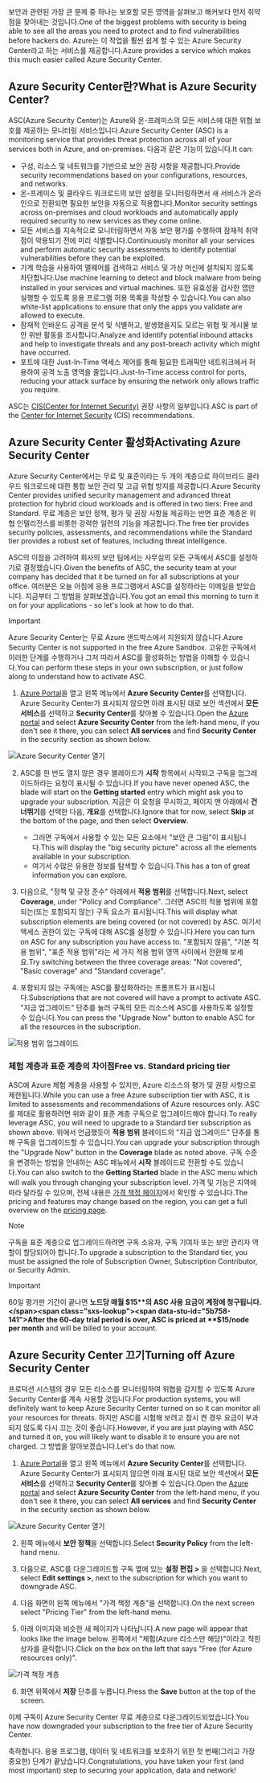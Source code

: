 <span data-ttu-id="5b758-101">보안과 관련된 가장 큰 문제 중 하나는 보호할 모든 영역을 살펴보고 해커보다 먼저 취약점을 찾아내는 것입니다.</span><span class="sxs-lookup"><span data-stu-id="5b758-101">One of the biggest problems with security is being able to see all the areas you need to protect and to find vulnerabilities before hackers do.</span></span> <span data-ttu-id="5b758-102">Azure는 이 작업을 훨씬 쉽게 할 수 있는 Azure Security Center라고 하는 서비스를 제공합니다.</span><span class="sxs-lookup"><span data-stu-id="5b758-102">Azure provides a service which makes this much easier called Azure Security Center.</span></span>

## <a name="what-is-azure-security-center"></a><span data-ttu-id="5b758-103">Azure Security Center란?</span><span class="sxs-lookup"><span data-stu-id="5b758-103">What is Azure Security Center?</span></span>

<span data-ttu-id="5b758-104">ASC(Azure Security Center)는 Azure와 온-프레미스의 모든 서비스에 대한 위협 보호를 제공하는 모니터링 서비스입니다.</span><span class="sxs-lookup"><span data-stu-id="5b758-104">Azure Security Center (ASC) is a monitoring service that provides threat protection across all of your services both in Azure, and on-premises.</span></span> <span data-ttu-id="5b758-105">다음과 같은 기능이 있습니다.</span><span class="sxs-lookup"><span data-stu-id="5b758-105">It can:</span></span>

- <span data-ttu-id="5b758-106">구성, 리소스 및 네트워크를 기반으로 보안 권장 사항을 제공합니다.</span><span class="sxs-lookup"><span data-stu-id="5b758-106">Provide security recommendations based on your configurations, resources, and networks.</span></span>
- <span data-ttu-id="5b758-107">온-프레미스 및 클라우드 워크로드의 보안 설정을 모니터링하면서 새 서비스가 온라인으로 전환되면 필요한 보안을 자동으로 적용합니다.</span><span class="sxs-lookup"><span data-stu-id="5b758-107">Monitor security settings across on-premises and cloud workloads and automatically apply required security to new services as they come online.</span></span>
- <span data-ttu-id="5b758-108">모든 서비스를 지속적으로 모니터링하면서 자동 보안 평가를 수행하여 잠재적 취약점이 악용되기 전에 미리 식별합니다.</span><span class="sxs-lookup"><span data-stu-id="5b758-108">Continuously monitor all your services and perform automatic security assessments to identify potential vulnerabilities before they can be exploited.</span></span>
- <span data-ttu-id="5b758-109">기계 학습을 사용하여 맬웨어를 검색하고 서비스 및 가상 머신에 설치되지 않도록 차단합니다.</span><span class="sxs-lookup"><span data-stu-id="5b758-109">Use machine learning to detect and block malware from being installed in your services and virtual machines.</span></span> <span data-ttu-id="5b758-110">또한 유효성을 검사한 앱만 실행할 수 있도록 응용 프로그램 허용 목록을 작성할 수 있습니다.</span><span class="sxs-lookup"><span data-stu-id="5b758-110">You can also white-list applications to ensure that only the apps you validate are allowed to execute.</span></span>
- <span data-ttu-id="5b758-111">잠재적 인바운드 공격을 분석 및 식별하고, 발생했을지도 모르는 위협 및 게시물 보안 위반 활동을 조사합니다.</span><span class="sxs-lookup"><span data-stu-id="5b758-111">Analyze and identify potential inbound attacks and help to investigate threats and any post-breach activity which might have occurred.</span></span>
- <span data-ttu-id="5b758-112">포트에 대한 Just-In-Time 액세스 제어를 통해 필요한 트래픽만 네트워크에서 허용하여 공격 노출 영역을 줄입니다.</span><span class="sxs-lookup"><span data-stu-id="5b758-112">Just-In-Time access control for ports, reducing your attack surface by ensuring the network only allows traffic you require.</span></span>

<span data-ttu-id="5b758-113">ASC는 [CIS(Center for Internet Security)](https://www.cisecurity.org/cis-benchmarks/) 권장 사항의 일부입니다.</span><span class="sxs-lookup"><span data-stu-id="5b758-113">ASC is part of the [Center for Internet Security](https://www.cisecurity.org/cis-benchmarks/) (CIS) recommendations.</span></span>

## <a name="activating-azure-security-center"></a><span data-ttu-id="5b758-114">Azure Security Center 활성화</span><span class="sxs-lookup"><span data-stu-id="5b758-114">Activating Azure Security Center</span></span>

<span data-ttu-id="5b758-115">Azure Security Center에서는 무료 및 표준이라는 두 개의 계층으로 하이브리드 클라우드 워크로드에 대한 통합 보안 관리 및 고급 위협 방지를 제공합니다.</span><span class="sxs-lookup"><span data-stu-id="5b758-115">Azure Security Center provides unified security management and advanced threat protection for hybrid cloud workloads and is offered in two tiers: Free and Standard.</span></span> <span data-ttu-id="5b758-116">무료 계층은 보안 정책, 평가 및 권장 사항을 제공하는 반면 표준 계층은 위협 인텔리전스를 비롯한 강력한 일련의 기능을 제공합니다.</span><span class="sxs-lookup"><span data-stu-id="5b758-116">The free tier provides security policies, assessments, and recommendations while the Standard tier provides a robust set of features, including threat intelligence.</span></span>

<span data-ttu-id="5b758-117">ASC의 이점을 고려하여 회사의 보안 팀에서는 사무실의 모든 구독에서 ASC를 설정하기로 결정했습니다.</span><span class="sxs-lookup"><span data-stu-id="5b758-117">Given the benefits of ASC, the security team at your company has decided that it be turned on for all subscriptions at your office.</span></span> <span data-ttu-id="5b758-118">여러분은 오늘 아침에 응용 프로그램에서 ASC를 설정하라는 이메일을 받았습니다. 지금부터 그 방법을 살펴보겠습니다.</span><span class="sxs-lookup"><span data-stu-id="5b758-118">You got an email this morning to turn it on for your applications - so let's look at how to do that.</span></span>

> [!IMPORTANT]
> <span data-ttu-id="5b758-119">Azure Security Center는 무료 Azure 샌드박스에서 지원되지 않습니다.</span><span class="sxs-lookup"><span data-stu-id="5b758-119">Azure Security Center is not supported in the free Azure Sandbox.</span></span> <span data-ttu-id="5b758-120">고유한 구독에서 이러한 단계를 수행하거나 그저 따라서 ASC를 활성화하는 방법을 이해할 수 있습니다.</span><span class="sxs-lookup"><span data-stu-id="5b758-120">You can perform these steps in your own subscription, or just follow along to understand how to activate ASC.</span></span>

1. <span data-ttu-id="5b758-121">[Azure Portal](https://portal.azure.com?azure-portal=true)을 열고 왼쪽 메뉴에서 **Azure Security Center**를 선택합니다. Azure Security Center가 표시되지 않으면 아래 표시된 대로 보안 섹션에서 **모든 서비스**를 선택하고 **Security Center**를 찾아볼 수 있습니다.</span><span class="sxs-lookup"><span data-stu-id="5b758-121">Open the [Azure portal](https://portal.azure.com?azure-portal=true) and select **Azure Security Center** from the left-hand menu, if you don't see it there, you can select **All services** and find **Security Center** in the security section as shown below.</span></span>

![Azure Security Center 열기](../media/2-ASC-Menu.png)

2. <span data-ttu-id="5b758-123">ASC를 한 번도 열지 않은 경우 블레이드가 **시작** 항목에서 시작되고 구독을 업그레이드하라는 요청이 표시될 수 있습니다.</span><span class="sxs-lookup"><span data-stu-id="5b758-123">If you have never opened ASC, the blade will start on the **Getting started** entry which might ask you to upgrade your subscription.</span></span> <span data-ttu-id="5b758-124">지금은 이 요청을 무시하고, 페이지 맨 아래에서 **건너뛰기**를 선택한 다음, **개요**를 선택합니다.</span><span class="sxs-lookup"><span data-stu-id="5b758-124">Ignore that for now, select **Skip** at the bottom of the page, and then select **Overview**.</span></span>
    - <span data-ttu-id="5b758-125">그러면 구독에서 사용할 수 있는 모든 요소에서 "보안 큰 그림"이 표시됩니다.</span><span class="sxs-lookup"><span data-stu-id="5b758-125">This will display the "big security picture" across all the elements available in your subscription.</span></span>
    - <span data-ttu-id="5b758-126">여기서 수많은 유용한 정보를 탐색할 수 있습니다.</span><span class="sxs-lookup"><span data-stu-id="5b758-126">This has a ton of great information you can explore.</span></span>

3. <span data-ttu-id="5b758-127">다음으로, "정책 및 규정 준수" 아래에서 **적용 범위**를 선택합니다.</span><span class="sxs-lookup"><span data-stu-id="5b758-127">Next, select **Coverage**, under "Policy and Compliance".</span></span> <span data-ttu-id="5b758-128">그러면 ASC의 적용 범위에 포함되는(또는 포함되지 않는) 구독 요소가 표시됩니다.</span><span class="sxs-lookup"><span data-stu-id="5b758-128">This will display what subscription elements are being covered (or not covered) by ASC.</span></span> <span data-ttu-id="5b758-129">여기서 액세스 권한이 있는 구독에 대해 ASC를 설정할 수 있습니다.</span><span class="sxs-lookup"><span data-stu-id="5b758-129">Here you can turn on ASC for any subscription you have access to.</span></span> <span data-ttu-id="5b758-130">"포함되지 않음", "기본 적용 범위", "표준 적용 범위"라는 세 가지 적용 범위 영역 사이에서 전환해 보세요.</span><span class="sxs-lookup"><span data-stu-id="5b758-130">Try switching between the three coverage areas: "Not covered", "Basic coverage" and "Standard coverage".</span></span>

4. <span data-ttu-id="5b758-131">포함되지 않는 구독에는 ASC를 활성화하라는 프롬프트가 표시됩니다.</span><span class="sxs-lookup"><span data-stu-id="5b758-131">Subscriptions that are not covered will have a prompt to activate ASC.</span></span> <span data-ttu-id="5b758-132">"지금 업그레이드" 단추를 눌러 구독의 모든 리소스에 ASC를 사용하도록 설정할 수 있습니다.</span><span class="sxs-lookup"><span data-stu-id="5b758-132">You can press the "Upgrade Now" button to enable ASC for all the resources in the subscription.</span></span>

![적용 범위 업그레이드](../media/2-Upgrade-Now.png)

### <a name="free-vs-standard-pricing-tier"></a><span data-ttu-id="5b758-134">체험 계층과 표준 계층의 차이점</span><span class="sxs-lookup"><span data-stu-id="5b758-134">Free vs. Standard pricing tier</span></span>

<span data-ttu-id="5b758-135">ASC에 Azure 체험 계층을 사용할 수 있지만, Azure 리소스의 평가 및 권장 사항으로 제한됩니다.</span><span class="sxs-lookup"><span data-stu-id="5b758-135">While you can use a free Azure subscription tier with ASC, it is limited to assessments and recommendations of Azure resources only.</span></span> <span data-ttu-id="5b758-136">ASC를 제대로 활용하려면 위와 같이 표준 계층 구독으로 업그레이드해야 합니다.</span><span class="sxs-lookup"><span data-stu-id="5b758-136">To really leverage ASC, you will need to upgrade to a Standard tier subscription as shown above.</span></span> <span data-ttu-id="5b758-137">위에서 언급했듯이 **적용 범위** 블레이드의 "지금 업그레이드" 단추를 통해 구독을 업그레이드할 수 있습니다.</span><span class="sxs-lookup"><span data-stu-id="5b758-137">You can upgrade your subscription through the "Upgrade Now" button in the **Coverage** blade as noted above.</span></span> <span data-ttu-id="5b758-138">구독 수준을 변경하는 방법을 안내하는 ASC 메뉴에서 **시작** 블레이드로 전환할 수도 있습니다.</span><span class="sxs-lookup"><span data-stu-id="5b758-138">You can also switch to the **Getting Started** blade in the ASC menu which will walk you through changing your subscription level.</span></span> <span data-ttu-id="5b758-139">가격 및 기능은 지역에 따라 달라질 수 있으며, 전체 내용은 [가격 책정 페이지](https://azure.microsoft.com/pricing/details/security-center/)에서 확인할 수 있습니다.</span><span class="sxs-lookup"><span data-stu-id="5b758-139">The pricing and features may change based on the region, you can get a full overview on the [pricing page](https://azure.microsoft.com/pricing/details/security-center/).</span></span> 

> [!NOTE]
> <span data-ttu-id="5b758-140">구독을 표준 계층으로 업그레이드하려면 구독 소유자, 구독 기여자 또는 보안 관리자 역할이 할당되어야 합니다.</span><span class="sxs-lookup"><span data-stu-id="5b758-140">To upgrade a subscription to the Standard tier, you must be assigned the role of Subscription Owner, Subscription Contributor, or Security Admin.</span></span>

> [!IMPORTANT]
> <span data-ttu-id="5b758-141">60일 평가판 기간이 끝나면 **노드당 매월 $15**의 ASC 사용 요금이 계정에 청구됩니다.</span><span class="sxs-lookup"><span data-stu-id="5b758-141">After the 60-day trial period is over, ASC is priced at **$15/node per month** and will be billed to your account.</span></span>

## <a name="turning-off-azure-security-center"></a><span data-ttu-id="5b758-142">Azure Security Center 끄기</span><span class="sxs-lookup"><span data-stu-id="5b758-142">Turning off Azure Security Center</span></span>

<span data-ttu-id="5b758-143">프로덕션 시스템의 경우 모든 리소스를 모니터링하여 위협을 감지할 수 있도록 Azure Security Center를 계속 사용할 것입니다.</span><span class="sxs-lookup"><span data-stu-id="5b758-143">For production systems, you will definitely want to keep Azure Security Center turned on so it can monitor all your resources for threats.</span></span> <span data-ttu-id="5b758-144">하지만 ASC를 시험해 보려고 잠시 켠 경우 요금이 부과되지 않도록 다시 끄는 것이 좋습니다.</span><span class="sxs-lookup"><span data-stu-id="5b758-144">However, if you are just playing with ASC and turned it on, you will likely want to disable it to ensure you are not charged.</span></span> <span data-ttu-id="5b758-145">그 방법을 알아보겠습니다.</span><span class="sxs-lookup"><span data-stu-id="5b758-145">Let's do that now.</span></span>

1. <span data-ttu-id="5b758-146">[Azure Portal](https://portal.azure.com?azure-portal=true)을 열고 왼쪽 메뉴에서 **Azure Security Center**를 선택합니다. Azure Security Center가 표시되지 않으면 아래 표시된 대로 보안 섹션에서 **모든 서비스**를 선택하고 **Security Center**를 찾아볼 수 있습니다.</span><span class="sxs-lookup"><span data-stu-id="5b758-146">Open the [Azure portal](https://portal.azure.com?azure-portal=true) and select **Azure Security Center** from the left-hand menu, if you don't see it there, you can select **All services** and find **Security Center** in the security section as shown below.</span></span>

![Azure Security Center 열기](../media/2-ASC-Menu.png)

2. <span data-ttu-id="5b758-148">왼쪽 메뉴에서 **보안 정책**을 선택합니다.</span><span class="sxs-lookup"><span data-stu-id="5b758-148">Select **Security Policy** from the left-hand menu.</span></span>

3. <span data-ttu-id="5b758-149">다음으로, ASC를 다운그레이드할 구독 옆에 있는 **설정 편집 >** 을 선택합니다.</span><span class="sxs-lookup"><span data-stu-id="5b758-149">Next, select **Edit settings >**, next to the subscription for which you want to downgrade ASC.</span></span>

4. <span data-ttu-id="5b758-150">다음 화면의 왼쪽 메뉴에서 "가격 책정 계층"을 선택합니다.</span><span class="sxs-lookup"><span data-stu-id="5b758-150">On the next screen select "Pricing Tier" from the left-hand menu.</span></span>

5. <span data-ttu-id="5b758-151">아래 이미지와 비슷한 새 페이지가 나타납니다.</span><span class="sxs-lookup"><span data-stu-id="5b758-151">A new page will appear that looks like the image below.</span></span> <span data-ttu-id="5b758-152">왼쪽에서 "체험(Azure 리소스만 해당)"이라고 적힌 상자를 클릭합니다.</span><span class="sxs-lookup"><span data-stu-id="5b758-152">Click on the box on the left that says "Free (for Azure resources only)".</span></span>

![가격 책정 계층](../media/2-Pricing-Tier.png)

6. <span data-ttu-id="5b758-154">화면 위쪽에서 **저장** 단추를 누릅니다.</span><span class="sxs-lookup"><span data-stu-id="5b758-154">Press the **Save** button at the top of the screen.</span></span>

<span data-ttu-id="5b758-155">이제 구독이 Azure Security Center 무료 계층으로 다운그레이드되었습니다.</span><span class="sxs-lookup"><span data-stu-id="5b758-155">You have now downgraded your subscription to the free tier of Azure Security Center.</span></span>

<span data-ttu-id="5b758-156">축하합니다. 응용 프로그램, 데이터 및 네트워크를 보호하기 위한 첫 번째(그리고 가장 중요한) 단계가 끝났습니다.</span><span class="sxs-lookup"><span data-stu-id="5b758-156">Congratulations, you have taken your first (and most important) step to securing your application, data and network!</span></span>